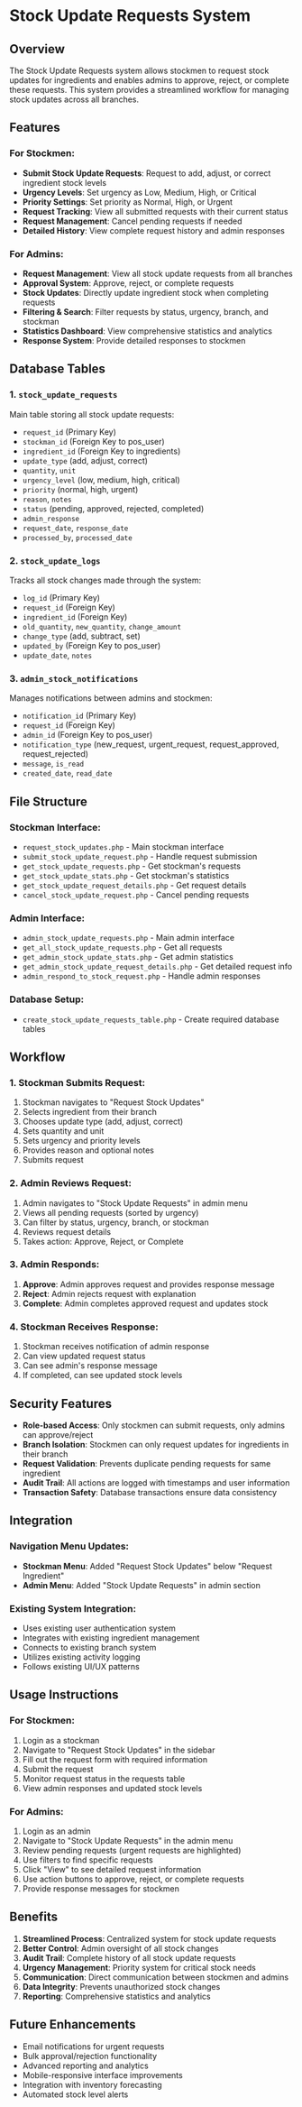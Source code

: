 # Stock Update Requests System

## Overview
The Stock Update Requests system allows stockmen to request stock updates for ingredients and enables admins to approve, reject, or complete these requests. This system provides a streamlined workflow for managing stock updates across all branches.

## Features

### For Stockmen:
- **Submit Stock Update Requests**: Request to add, adjust, or correct ingredient stock levels
- **Urgency Levels**: Set urgency as Low, Medium, High, or Critical
- **Priority Settings**: Set priority as Normal, High, or Urgent
- **Request Tracking**: View all submitted requests with their current status
- **Request Management**: Cancel pending requests if needed
- **Detailed History**: View complete request history and admin responses

### For Admins:
- **Request Management**: View all stock update requests from all branches
- **Approval System**: Approve, reject, or complete requests
- **Stock Updates**: Directly update ingredient stock when completing requests
- **Filtering & Search**: Filter requests by status, urgency, branch, and stockman
- **Statistics Dashboard**: View comprehensive statistics and analytics
- **Response System**: Provide detailed responses to stockmen

## Database Tables

### 1. `stock_update_requests`
Main table storing all stock update requests:
- `request_id` (Primary Key)
- `stockman_id` (Foreign Key to pos_user)
- `ingredient_id` (Foreign Key to ingredients)
- `update_type` (add, adjust, correct)
- `quantity`, `unit`
- `urgency_level` (low, medium, high, critical)
- `priority` (normal, high, urgent)
- `reason`, `notes`
- `status` (pending, approved, rejected, completed)
- `admin_response`
- `request_date`, `response_date`
- `processed_by`, `processed_date`

### 2. `stock_update_logs`
Tracks all stock changes made through the system:
- `log_id` (Primary Key)
- `request_id` (Foreign Key)
- `ingredient_id` (Foreign Key)
- `old_quantity`, `new_quantity`, `change_amount`
- `change_type` (add, subtract, set)
- `updated_by` (Foreign Key to pos_user)
- `update_date`, `notes`

### 3. `admin_stock_notifications`
Manages notifications between admins and stockmen:
- `notification_id` (Primary Key)
- `request_id` (Foreign Key)
- `admin_id` (Foreign Key to pos_user)
- `notification_type` (new_request, urgent_request, request_approved, request_rejected)
- `message`, `is_read`
- `created_date`, `read_date`

## File Structure

### Stockman Interface:
- `request_stock_updates.php` - Main stockman interface
- `submit_stock_update_request.php` - Handle request submission
- `get_stock_update_requests.php` - Get stockman's requests
- `get_stock_update_stats.php` - Get stockman's statistics
- `get_stock_update_request_details.php` - Get request details
- `cancel_stock_update_request.php` - Cancel pending requests

### Admin Interface:
- `admin_stock_update_requests.php` - Main admin interface
- `get_all_stock_update_requests.php` - Get all requests
- `get_admin_stock_update_stats.php` - Get admin statistics
- `get_admin_stock_update_request_details.php` - Get detailed request info
- `admin_respond_to_stock_request.php` - Handle admin responses

### Database Setup:
- `create_stock_update_requests_table.php` - Create required database tables

## Workflow

### 1. Stockman Submits Request:
1. Stockman navigates to "Request Stock Updates"
2. Selects ingredient from their branch
3. Chooses update type (add, adjust, correct)
4. Sets quantity and unit
5. Sets urgency and priority levels
6. Provides reason and optional notes
7. Submits request

### 2. Admin Reviews Request:
1. Admin navigates to "Stock Update Requests" in admin menu
2. Views all pending requests (sorted by urgency)
3. Can filter by status, urgency, branch, or stockman
4. Reviews request details
5. Takes action: Approve, Reject, or Complete

### 3. Admin Responds:
1. **Approve**: Admin approves request and provides response message
2. **Reject**: Admin rejects request with explanation
3. **Complete**: Admin completes approved request and updates stock

### 4. Stockman Receives Response:
1. Stockman receives notification of admin response
2. Can view updated request status
3. Can see admin's response message
4. If completed, can see updated stock levels

## Security Features

- **Role-based Access**: Only stockmen can submit requests, only admins can approve/reject
- **Branch Isolation**: Stockmen can only request updates for ingredients in their branch
- **Request Validation**: Prevents duplicate pending requests for same ingredient
- **Audit Trail**: All actions are logged with timestamps and user information
- **Transaction Safety**: Database transactions ensure data consistency

## Integration

### Navigation Menu Updates:
- **Stockman Menu**: Added "Request Stock Updates" below "Request Ingredient"
- **Admin Menu**: Added "Stock Update Requests" in admin section

### Existing System Integration:
- Uses existing user authentication system
- Integrates with existing ingredient management
- Connects to existing branch system
- Utilizes existing activity logging
- Follows existing UI/UX patterns

## Usage Instructions

### For Stockmen:
1. Login as a stockman
2. Navigate to "Request Stock Updates" in the sidebar
3. Fill out the request form with required information
4. Submit the request
5. Monitor request status in the requests table
6. View admin responses and updated stock levels

### For Admins:
1. Login as an admin
2. Navigate to "Stock Update Requests" in the admin menu
3. Review pending requests (urgent requests are highlighted)
4. Use filters to find specific requests
5. Click "View" to see detailed request information
6. Use action buttons to approve, reject, or complete requests
7. Provide response messages for stockmen

## Benefits

1. **Streamlined Process**: Centralized system for stock update requests
2. **Better Control**: Admin oversight of all stock changes
3. **Audit Trail**: Complete history of all stock update requests
4. **Urgency Management**: Priority system for critical stock needs
5. **Communication**: Direct communication between stockmen and admins
6. **Data Integrity**: Prevents unauthorized stock changes
7. **Reporting**: Comprehensive statistics and analytics

## Future Enhancements

- Email notifications for urgent requests
- Bulk approval/rejection functionality
- Advanced reporting and analytics
- Mobile-responsive interface improvements
- Integration with inventory forecasting
- Automated stock level alerts
